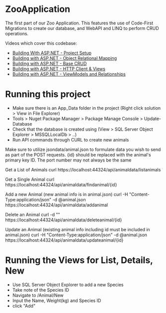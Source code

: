 # ZooApplication

The first part of our Zoo Application. This features the use of Code-First Migrations to create our database, and WebAPI and LINQ to perform CRUD operations.

Videos which cover this codebase:
- [Building With ASP.NET - Project Setup](https://youtu.be/NSpYP1YW9p0)
- [Building with ASP.NET - Object Relational Mapping](https://youtu.be/V1emgCxxRtI)
- [Building with ASP.NET - Base CRUD](https://youtu.be/uEgWxIZmX48)
- [Building with ASP.NET - HTTP Client & Views](https://youtu.be/dFIaeluKcAA)
- [Building with ASP.NET - ViewModels and Relationships](https://www.youtube.com/watch?v=mqXVCNdV_DQ)

# Running this project 
- Make sure there is an App_Data folder in the project (Right click solution > View in File Explorer)
- Tools > Nuget Package Manager > Package Manage Console > Update-Database
- Check that the database is created using (View > SQL Server Object Explorer > MSSQLLocalDb > ..)
- Run API commands through CURL to create new animals

Make sure to utilize jsondata/animal.json to formulate data you wish to send as part of the POST requests. {id} should be replaced with the animal's primary key ID. The port number may not always be the same

Get a List of Animals
curl https://localhost:44324/api/animaldata/listanimals

Get a Single Animal
curl https://localhost:44324/api/animaldata/findanimal/{id}

Add a new Animal (new animal info is in animal.json)
curl -H "Content-Type:application/json" -d @animal.json https://localhost:44324/api/animaldata/addanimal

Delete an Animal
curl -d "" https://localhost:44324/api/animaldata/deleteanimal/{id}

Update an Animal (existing animal info including id must be included in animal.json)
curl -H "Content-Type:application/json" -d @animal.json https://localhost:44324/api/animaldata/updateanimal/{id}

# Running the Views for List, Details, New
- Use SQL Server Object Explorer to add a new Species
- Take note of the Species ID
- Navigate to /Animal/New
- Input the Name, Weight(kg) and Species ID
- click "Add"

